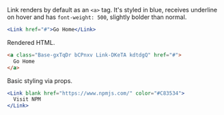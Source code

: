 <!-- Description -->

Link renders by default as an `<a>` tag.
It's styled in blue, receives underline on hover and has `font-weight: 500`, slightly bolder than normal.

<!-- Minimal JSX to showcase component -->

```jsx
<Link href="#">Go Home</Link>
```

Rendered HTML.

```html
<a class="Base-gxTqDr bCPnxv Link-DKeTA kdtdgQ" href="#">
  Go Home
</a>
```

Basic styling via props.

```jsx
<Link blank href="https://www.npmjs.com/" color="#C83534">
  Visit NPM
</Link>
```
